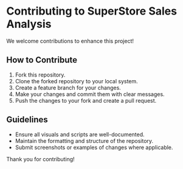 # Contributing to SuperStore Sales Analysis

We welcome contributions to enhance this project!

## How to Contribute
1. Fork this repository.
2. Clone the forked repository to your local system.
3. Create a feature branch for your changes.
4. Make your changes and commit them with clear messages.
5. Push the changes to your fork and create a pull request.

## Guidelines
- Ensure all visuals and scripts are well-documented.
- Maintain the formatting and structure of the repository.
- Submit screenshots or examples of changes where applicable.

Thank you for contributing!
